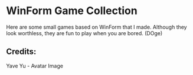 # WinForm Game Collection

Here are some small games based on WinForm that I made. Although they look worthless, they are fun to play when you are bored. (DOge)

## Credits:
Yave Yu - Avatar Image
